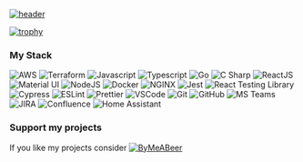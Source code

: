 [![header](https://capsule-render.vercel.app/api?type=soft&color=91bd83&height=80&text=jansepke&fontSize=32&animation=fadeIn&fontAlignY=45&desc=The%20important%20thing%20is%20not%20to%20stop%20questioning&descSize=12&descAlignY=75)](https://jansepke.de)

[![trophy](https://github-profile-trophy.vercel.app/?username=jansepke&title=-Reviews&rank=-C,-B&theme=flat&margin-w=10&no-frame=true)](https://github.com/ryo-ma/github-profile-trophy)

### My Stack

![AWS](https://img.shields.io/badge/-AWS-232F3E?style=flat&logo=amazonaws&logoColor=white)
![Terraform](https://img.shields.io/badge/-Terraform-7B42BC?style=flat&logo=terraform&logoColor=white)
![Javascript](https://img.shields.io/badge/-JavaScript-EDD222?style=flat&logo=javascript&logoColor=white)
![Typescript](https://img.shields.io/badge/-TypeScript-3178C6?style=flat&logo=typescript&logoColor=white)
![Go](https://img.shields.io/badge/-Go-00ADD8?style=flat&logo=go&logoColor=white)
![C Sharp](https://img.shields.io/badge/-C%20Sharp-239120?style=flat&logo=c-sharp&logoColor=white)
![ReactJS](https://img.shields.io/badge/-ReactJS-51CBF2?style=flat&logo=react&logoColor=white)
![Material UI](https://img.shields.io/badge/-Material%20UI-007FFF?style=flat&logo=mui&logoColor=white)
![NodeJS](http://img.shields.io/badge/-NodeJS-6EBF20?style=flat&logo=node.js&logoColor=white)
![Docker](https://img.shields.io/badge/-Docker-2496ED?style=flat&logo=docker&logoColor=white)
![NGINX](https://img.shields.io/badge/-NGINX-009639?style=flat&logo=nginx&logoColor=white)
![Jest](https://img.shields.io/badge/-Jest-C21325?style=flat&logo=jest&logoColor=white)
![React Testing Library](https://img.shields.io/badge/-React%20Testing%20Library-e9554d?style=flat&logo=octopusdeploy&logoColor=white)
![Cypress](https://img.shields.io/badge/-Cypress-17202C?style=flat&logo=cypress&logoColor=white)
![ESLint](https://img.shields.io/badge/-ESLint-4B32C3?style=flat&logo=eslint&logoColor=white)
![Prettier](https://img.shields.io/badge/-Prettier-F7B93E?style=flat&logo=eslint&logoColor=white)
![VSCode](https://img.shields.io/badge/-VSCode-007ACC?style=flat&logo=visual-studio-code&logoColor=white)
![Git](https://img.shields.io/badge/-Git-F05032?style=flat&logo=git&logoColor=white)
![GitHub](https://img.shields.io/badge/-Github-181717?style=flat&logo=github&logoColor=white)
![MS Teams](https://img.shields.io/badge/-MS%20Teams-6264A7?style=flat&logo=microsoftteams&logoColor=white)
![JIRA](https://img.shields.io/badge/-JIRA-0052CC?style=flat&logo=jira&logoColor=white)
![Confluence](https://img.shields.io/badge/-Confluence-172B4D?style=flat&logo=confluence&logoColor=white)
![Home Assistant](https://img.shields.io/badge/-Home%20Assistant-41BDF5?style=flat&logo=homeassistant&logoColor=white)

### Support my projects

If you like my projects consider [![ByMeABeer](https://img.shields.io/badge/-Buy%20me%20a%20beer-FFDD00?style=flat&logo=buymeacoffee&logoColor=white)](https://www.buymeacoffee.com/jansepke)
